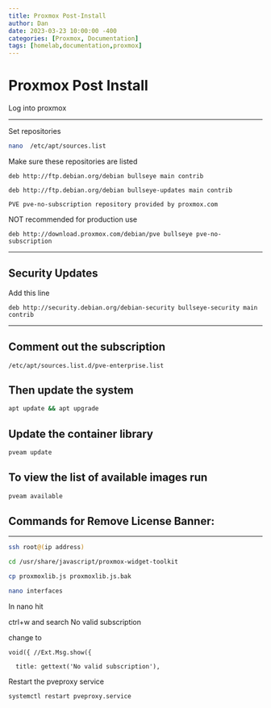 ```yaml
---
title: Proxmox Post-Install
author: Dan
date: 2023-03-23 10:00:00 -400
categories: [Proxmox, Documentation]
tags: [homelab,documentation,proxmox]
---
```


# Proxmox Post Install

Log into proxmox 

----------------- 

Set repositories 

```bash
nano  /etc/apt/sources.list 
```

Make sure these repositories are listed
 
```plaintext
deb http://ftp.debian.org/debian bullseye main contrib 

deb http://ftp.debian.org/debian bullseye-updates main contrib 

PVE pve-no-subscription repository provided by proxmox.com 
```
NOT recommended for production use 

```plaintext
deb http://download.proxmox.com/debian/pve bullseye pve-no-subscription 
```

-----------------  

## Security Updates 

Add this line

```plaintext
deb http://security.debian.org/debian-security bullseye-security main contrib 
```
----------------- 

## Comment out the subscription  

 
```plaintext
/etc/apt/sources.list.d/pve-enterprise.list 
```
 
## Then update the system 
 
```bash
apt update && apt upgrade 
```

## Update the container library 

```bash
pveam update 
```

## To view the list of available images run 

```bash
pveam available 
```
 

## Commands for Remove License Banner: 

----------------- 

```bash
ssh root@(ip address) 

cd /usr/share/javascript/proxmox-widget-toolkit 

cp proxmoxlib.js proxmoxlib.js.bak  

nano interfaces 
```

In nano hit

ctrl+w and search No valid subscription

change to

```plaintext
void({ //Ext.Msg.show({ 

  title: gettext('No valid subscription'), 
```
 
 Restart the pveproxy service

```bash
systemctl restart pveproxy.service
```